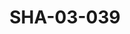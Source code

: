 ---
pid: SHA-03-039
title: SHA-03-039
language: ar
collection: شرحبيل احمد
original_label: 
rights: شرحبيل احمد
location_of_original: شرحبيل احمد
photographer_or_studio: وزارة الاعلام السوداني
scanned_from: photograph 16.5 by 21.4
_date: '1960'
location: الكدرو
description: اول فرقة شرحبيل احمد مع كامل حسين حسن بابكر عوض محمد عثمان احمد داوود
  ويرى عبد القادر قائد سلاح موسيقى البوليس
additional_notes: اول مرة غنى شرحبيل احمد جاز
permission_display: 'yes'
on_server: 'no'
on_website: 'no'
permalink: /photopages/ar/SHA-03-039.html
layout: photo-page
---